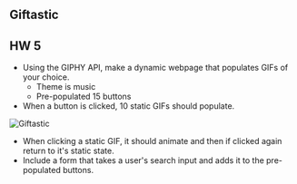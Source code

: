 ## Giftastic
## HW 5

* Using the GIPHY API, make a dynamic webpage that populates GIFs of your choice.
    * Theme is music
    * Pre-populated 15 buttons
* When a button is clicked, 10 static GIFs should populate.

![Giftastic]()

* When clicking a static GIF, it should animate and then if clicked again return to it's static state.
* Include a form that takes a user's search input and adds it to the pre-populated buttons.